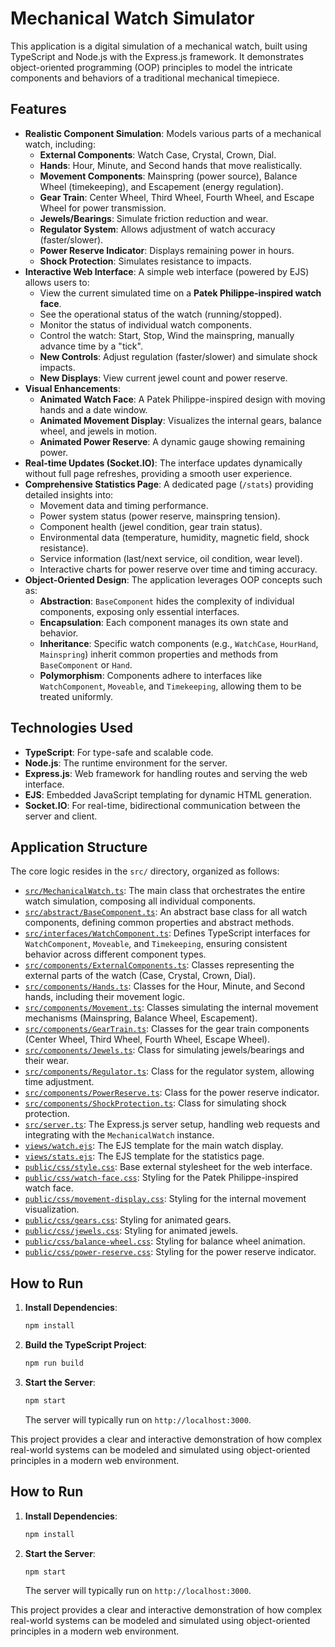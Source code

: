 # Mechanical Watch Simulator

This application is a digital simulation of a mechanical watch, built using TypeScript and Node.js with the Express.js framework. It demonstrates object-oriented programming (OOP) principles to model the intricate components and behaviors of a traditional mechanical timepiece.

## Features

- **Realistic Component Simulation**: Models various parts of a mechanical watch, including:
    - **External Components**: Watch Case, Crystal, Crown, Dial.
    - **Hands**: Hour, Minute, and Second hands that move realistically.
    - **Movement Components**: Mainspring (power source), Balance Wheel (timekeeping), and Escapement (energy regulation).
    - **Gear Train**: Center Wheel, Third Wheel, Fourth Wheel, and Escape Wheel for power transmission.
    - **Jewels/Bearings**: Simulate friction reduction and wear.
    - **Regulator System**: Allows adjustment of watch accuracy (faster/slower).
    - **Power Reserve Indicator**: Displays remaining power in hours.
    - **Shock Protection**: Simulates resistance to impacts.
- **Interactive Web Interface**: A simple web interface (powered by EJS) allows users to:
    - View the current simulated time on a **Patek Philippe-inspired watch face**.
    - See the operational status of the watch (running/stopped).
    - Monitor the status of individual watch components.
    - Control the watch: Start, Stop, Wind the mainspring, manually advance time by a "tick".
    - **New Controls**: Adjust regulation (faster/slower) and simulate shock impacts.
    - **New Displays**: View current jewel count and power reserve.
- **Visual Enhancements**:
    - **Animated Watch Face**: A Patek Philippe-inspired design with moving hands and a date window.
    - **Animated Movement Display**: Visualizes the internal gears, balance wheel, and jewels in motion.
    - **Animated Power Reserve**: A dynamic gauge showing remaining power.
- **Real-time Updates (Socket.IO)**: The interface updates dynamically without full page refreshes, providing a smooth user experience.
- **Comprehensive Statistics Page**: A dedicated page (`/stats`) providing detailed insights into:
    - Movement data and timing performance.
    - Power system status (power reserve, mainspring tension).
    - Component health (jewel condition, gear train status).
    - Environmental data (temperature, humidity, magnetic field, shock resistance).
    - Service information (last/next service, oil condition, wear level).
    - Interactive charts for power reserve over time and timing accuracy.
- **Object-Oriented Design**: The application leverages OOP concepts such as:
    - **Abstraction**: `BaseComponent` hides the complexity of individual components, exposing only essential interfaces.
    - **Encapsulation**: Each component manages its own state and behavior.
    - **Inheritance**: Specific watch components (e.g., `WatchCase`, `HourHand`, `Mainspring`) inherit common properties and methods from `BaseComponent` or `Hand`.
    - **Polymorphism**: Components adhere to interfaces like `WatchComponent`, `Moveable`, and `Timekeeping`, allowing them to be treated uniformly.

## Technologies Used

- **TypeScript**: For type-safe and scalable code.
- **Node.js**: The runtime environment for the server.
- **Express.js**: Web framework for handling routes and serving the web interface.
- **EJS**: Embedded JavaScript templating for dynamic HTML generation.
- **Socket.IO**: For real-time, bidirectional communication between the server and client.

## Application Structure

The core logic resides in the `src/` directory, organized as follows:

- [`src/MechanicalWatch.ts`](src/MechanicalWatch.ts): The main class that orchestrates the entire watch simulation, composing all individual components.
- [`src/abstract/BaseComponent.ts`](src/abstract/BaseComponent.ts): An abstract base class for all watch components, defining common properties and abstract methods.
- [`src/interfaces/WatchComponent.ts`](src/interfaces/WatchComponent.ts): Defines TypeScript interfaces for `WatchComponent`, `Moveable`, and `Timekeeping`, ensuring consistent behavior across different component types.
- [`src/components/ExternalComponents.ts`](src/components/ExternalComponents.ts): Classes representing the external parts of the watch (Case, Crystal, Crown, Dial).
- [`src/components/Hands.ts`](src/components/Hands.ts): Classes for the Hour, Minute, and Second hands, including their movement logic.
- [`src/components/Movement.ts`](src/components/Movement.ts): Classes simulating the internal movement mechanisms (Mainspring, Balance Wheel, Escapement).
- [`src/components/GearTrain.ts`](src/components/GearTrain.ts): Classes for the gear train components (Center Wheel, Third Wheel, Fourth Wheel, Escape Wheel).
- [`src/components/Jewels.ts`](src/components/Jewels.ts): Class for simulating jewels/bearings and their wear.
- [`src/components/Regulator.ts`](src/components/Regulator.ts): Class for the regulator system, allowing time adjustment.
- [`src/components/PowerReserve.ts`](src/components/PowerReserve.ts): Class for the power reserve indicator.
- [`src/components/ShockProtection.ts`](src/components/ShockProtection.ts): Class for simulating shock protection.
- [`src/server.ts`](src/server.ts): The Express.js server setup, handling web requests and integrating with the `MechanicalWatch` instance.
- [`views/watch.ejs`](views/watch.ejs): The EJS template for the main watch display.
- [`views/stats.ejs`](views/stats.ejs): The EJS template for the statistics page.
- [`public/css/style.css`](public/css/style.css): Base external stylesheet for the web interface.
- [`public/css/watch-face.css`](public/css/watch-face.css): Styling for the Patek Philippe-inspired watch face.
- [`public/css/movement-display.css`](public/css/movement-display.css): Styling for the internal movement visualization.
- [`public/css/gears.css`](public/css/gears.css): Styling for animated gears.
- [`public/css/jewels.css`](public/css/jewels.css): Styling for animated jewels.
- [`public/css/balance-wheel.css`](public/css/balance-wheel.css): Styling for balance wheel animation.
- [`public/css/power-reserve.css`](public/css/power-reserve.css): Styling for the power reserve indicator.

## How to Run

1.  **Install Dependencies**:
    ```bash
    npm install
    ```
2.  **Build the TypeScript Project**:
    ```bash
    npm run build
    ```
3.  **Start the Server**:
    ```bash
    npm start
    ```
    The server will typically run on `http://localhost:3000`.

This project provides a clear and interactive demonstration of how complex real-world systems can be modeled and simulated using object-oriented principles in a modern web environment.

## How to Run

1.  **Install Dependencies**:
    ```bash
    npm install
    ```
    
2.  **Start the Server**:
    ```bash
    npm start
    ```
    The server will typically run on `http://localhost:3000`.

This project provides a clear and interactive demonstration of how complex real-world systems can be modeled and simulated using object-oriented principles in a modern web environment.